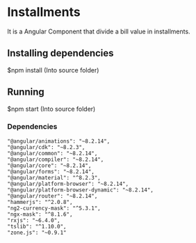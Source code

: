 # Installments
It is a Angular Component that divide a bill value in installments.

## Installing dependencies
$npm install (Into source folder)

## Running
$npm start (Into source folder)

### Dependencies
    "@angular/animations": "~8.2.14",
    "@angular/cdk": "~8.2.3",
    "@angular/common": "~8.2.14",
    "@angular/compiler": "~8.2.14",
    "@angular/core": "~8.2.14",
    "@angular/forms": "~8.2.14",
    "@angular/material": "^8.2.3",
    "@angular/platform-browser": "~8.2.14",
    "@angular/platform-browser-dynamic": "~8.2.14",
    "@angular/router": "~8.2.14",
    "hammerjs": "^2.0.8",
    "ng2-currency-mask": "^5.3.1",
    "ngx-mask": "^8.1.6",
    "rxjs": "~6.4.0",
    "tslib": "^1.10.0",
    "zone.js": "~0.9.1"
